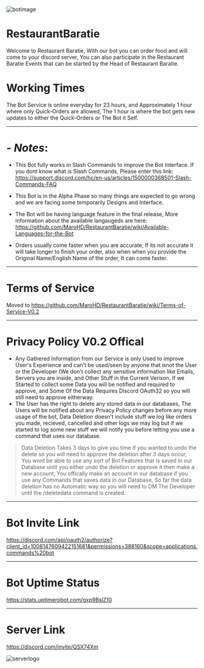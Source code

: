 ![botimage](https://media.discordapp.net/attachments/1008816409045905510/1010218203324104815/restaurantbaratie.png?width=872&height=436)
# RestaurantBaratie
Welcome to Restaurant Baratie, With our bot you can order food and will come to your discord server, You can also participate in the Restaurant Baratie Events that can be started by the Head of Restaurant Baratie.
# Working Times
The Bot Service is online everyday for 23 hours, and Approximately 1 hour where only Quick-Orders are allowed, The 1 hour is where the bot gets new updates to either the Quick-Orders or The Bot it Self.
***
# *- Notes*:
- This Bot fully works in Slash Commands to improve the Bot Interface. If you dont know what is Slash Commands, Please enter this link: https://support.discord.com/hc/en-us/articles/1500000368501-Slash-Commands-FAQ
- This Bot is in the Alpha Phase so many things are expected to go wrong and we are facing some temporarily Designs and Interface.

- The Bot will be having language feature in the final release, More information about the available langaugeds are here: https://github.com/MaroHD/RestaurantBaratie/wiki/Available-Languages-for-the-Bot

- Orders usually come faster when you are accurate, If its not accurate it will take longer to finish your order, also when when you provide the Original Name/English Name of the order, It can come faster.

***
# Terms of Service
Moved to https://github.com/MaroHD/RestaurantBaratie/wiki/Terms-of-Service-V0.2
***
# Privacy Policy V0.2 Offical
- Any Gathered Information from our Service is only Used to improve User's Experience and can't be used/seen by anyone that isnot the User or the Developer (We don't collect any sensitive information like Emails, Servers you are inside, and Other Stuff in the Current Verison, If we Started to collect some Data you will be notified and required to approve, and Some Of the Data Requires Discord OAuth32 so you will still need to approve eitherway.
- The User has the right to delete any stored data in our databases, The Users will be notified about any Privacy Policy changes before any more usage of the bot, Data Deletion doesn't include stuff we log like orders you made, recieved, cancelled and other logs we may log but if we started to log some new stuff we will notify you  before letting you use a command that uses our database.
> Data Deletion Takes 3 days to give you time if you wanted to undo the delete so you will need to approve the deletion after 3 days occur, You wont be able to use any sort of Bot Features that is saved in our Database until you either undo the deletion or approve it then make a new account, You offically make an account in our database if you use any Commands that saves data in our Database, So far the data deletion has no Automatic way so you will need to DM The Developer until the /deletedata command is created.
***
# Bot Invite Link
https://discord.com/api/oauth2/authorize?client_id=1008147609422151681&permissions=388160&scope=applications.commands%20bot
***
# Bot Uptime Status
https://stats.uptimerobot.com/gxp9BslZ10
***
# Server Link
https://discord.com/invite/QSX74Xm

![serverlogo](https://media.discordapp.net/attachments/1008816409045905510/1010566907964956784/New_Canvas.png?width=218&height=218)

